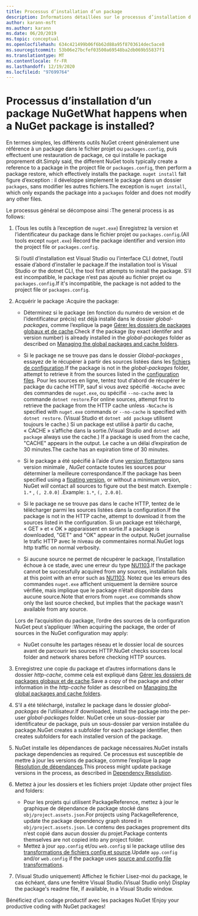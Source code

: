 ```yaml
---
title: Processus d’installation d’un package
description: Informations détaillées sur le processus d’installation d’un package
author: karann-msft
ms.author: karann
ms.date: 06/20/2019
ms.topic: conceptual
ms.openlocfilehash: 634c421499b06f6b62d88a95f8703614dec5ace8
ms.sourcegitcommit: 53b06e27bcfef03500a69548ba2db069b55837f1
ms.translationtype: MT
ms.contentlocale: fr-FR
ms.lasthandoff: 12/19/2020
ms.locfileid: "97699764"
---
```

# <a name="what-happens-when-a-nuget-package-is-installed"></a><span data-ttu-id="07726-103">Processus d’installation d’un package NuGet</span><span class="sxs-lookup"><span data-stu-id="07726-103">What happens when a NuGet package is installed?</span></span>

<span data-ttu-id="07726-104">En termes simples, les différents outils NuGet créent généralement une référence à un package dans le fichier projet ou `packages.config`, puis effectuent une restauration de package, ce qui installe le package proprement dit.</span><span class="sxs-lookup"><span data-stu-id="07726-104">Simply said, the different NuGet tools typically create a reference to a package in the project file or `packages.config`, then perform a package restore, which effectively installs the package.</span></span> <span data-ttu-id="07726-105">`nuget install` fait figure d’exception : il développe simplement le package dans un dossier `packages`, sans modifier les autres fichiers.</span><span class="sxs-lookup"><span data-stu-id="07726-105">The exception is `nuget install`, which only expands the package into a `packages` folder and does not modify any other files.</span></span>

<span data-ttu-id="07726-106">Le processus général se décompose ainsi :</span><span class="sxs-lookup"><span data-stu-id="07726-106">The general process is as follows:</span></span>

1. <span data-ttu-id="07726-107">(Tous les outils à l’exception de `nuget.exe`) Enregistrez la version et l’identificateur du package dans le fichier projet ou `packages.config`.</span><span class="sxs-lookup"><span data-stu-id="07726-107">(All tools except `nuget.exe`) Record the package identifier and version into the project file or `packages.config`.</span></span>

   <span data-ttu-id="07726-108">Si l’outil d’installation est Visual Studio ou l’interface CLI dotnet, l’outil essaie d’abord d’installer le package.</span><span class="sxs-lookup"><span data-stu-id="07726-108">If the installation tool is Visual Studio or the dotnet CLI, the tool first attempts to install the package.</span></span> <span data-ttu-id="07726-109">S’il est incompatible, le package n’est pas ajouté au fichier projet ou `packages.config`.</span><span class="sxs-lookup"><span data-stu-id="07726-109">If it's incompatible, the package is not added to the project file or `packages.config`.</span></span>

2. <span data-ttu-id="07726-110">Acquérir le package :</span><span class="sxs-lookup"><span data-stu-id="07726-110">Acquire the package:</span></span>
   - <span data-ttu-id="07726-111">Déterminez si le package (en fonction du numéro de version et de l’identificateur précis) est déjà installé dans le dossier *global-packages*, comme l’explique la page [Gérer les dossiers de packages globaux et de cache](../consume-packages/managing-the-global-packages-and-cache-folders.md).</span><span class="sxs-lookup"><span data-stu-id="07726-111">Check if the package (by exact identifer and version number) is already installed in the *global-packages* folder as described on [Managing the global packages and cache folders](../consume-packages/managing-the-global-packages-and-cache-folders.md).</span></span>

   - <span data-ttu-id="07726-112">Si le package ne se trouve pas dans le dossier *Global-packages* , essayez de le récupérer à partir des sources listées dans les [fichiers de configuration](../consume-packages/Configuring-NuGet-Behavior.md).</span><span class="sxs-lookup"><span data-stu-id="07726-112">If the package is not in the *global-packages* folder, attempt to retrieve it from the sources listed in the [configuration files](../consume-packages/Configuring-NuGet-Behavior.md).</span></span> <span data-ttu-id="07726-113">Pour les sources en ligne, tentez tout d’abord de récupérer le package du cache HTTP, sauf si vous avez spécifié `-NoCache` avec des commandes de `nuget.exe`, ou spécifié `--no-cache` avec la commande `dotnet restore`.</span><span class="sxs-lookup"><span data-stu-id="07726-113">For online sources, attempt first to retrieve the package from the HTTP cache unless `-NoCache` is specified with `nuget.exe` commands or `--no-cache` is specified with `dotnet restore`.</span></span> <span data-ttu-id="07726-114">(Visual Studio et `dotnet add package` utilisent toujours le cache.) Si un package est utilisé à partir du cache, « CACHE » s’affiche dans la sortie.</span><span class="sxs-lookup"><span data-stu-id="07726-114">(Visual Studio and `dotnet add package` always use the cache.) If a package is used from the cache, "CACHE" appears in the output.</span></span> <span data-ttu-id="07726-115">Le cache a un délai d’expiration de 30 minutes.</span><span class="sxs-lookup"><span data-stu-id="07726-115">The cache has an expiration time of 30 minutes.</span></span>

   - <span data-ttu-id="07726-116">Si le package a été spécifié à l’aide d’une [version flottante](../consume-packages/Package-References-in-Project-Files.md#floating-versions)ou sans version minimale *, NuGet* contacte toutes les sources pour déterminer la meilleure correspondance.</span><span class="sxs-lookup"><span data-stu-id="07726-116">If the package has been specified using a [floating version](../consume-packages/Package-References-in-Project-Files.md#floating-versions), or without a minimum version, NuGet *will* contact all sources to figure out the best match.</span></span>
   <span data-ttu-id="07726-117">Exemple : `1.*` , `(, 2.0.0]` .</span><span class="sxs-lookup"><span data-stu-id="07726-117">Example: `1.*`, `(, 2.0.0]`.</span></span>

   - <span data-ttu-id="07726-118">Si le package ne se trouve pas dans le cache HTTP, tentez de le télécharger parmi les sources listées dans la configuration.</span><span class="sxs-lookup"><span data-stu-id="07726-118">If the package is not in the HTTP cache, attempt to download it from the sources listed in the configuration.</span></span> <span data-ttu-id="07726-119">Si un package est téléchargé, « GET » et « OK » apparaissent en sortie.</span><span class="sxs-lookup"><span data-stu-id="07726-119">If a package is downloaded, "GET" and "OK" appear in the output.</span></span> <span data-ttu-id="07726-120">NuGet journalise le trafic HTTP avec le niveau de commentaires normal.</span><span class="sxs-lookup"><span data-stu-id="07726-120">NuGet logs http traffic on normal verbosity.</span></span>

   - <span data-ttu-id="07726-121">Si aucune source ne permet de récupérer le package, l’installation échoue à ce stade, avec une erreur du type [NU1103](../reference/errors-and-warnings/NU1103.md).</span><span class="sxs-lookup"><span data-stu-id="07726-121">If the package cannot be successfully acquired from any sources, installation fails at this point with an error such as [NU1103](../reference/errors-and-warnings/NU1103.md).</span></span> <span data-ttu-id="07726-122">Notez que les erreurs des commandes `nuget.exe` affichent uniquement la dernière source vérifiée, mais implique que le package n’était disponible dans aucune source.</span><span class="sxs-lookup"><span data-stu-id="07726-122">Note that errors from `nuget.exe` commands show only the last source checked, but implies that the package wasn't available from any source.</span></span>

   <span data-ttu-id="07726-123">Lors de l’acquisition du package, l’ordre des sources de la configuration NuGet peut s’appliquer :</span><span class="sxs-lookup"><span data-stu-id="07726-123">When acquiring the package, the order of sources in the NuGet configuration may apply:</span></span>

   - <span data-ttu-id="07726-124">NuGet consulte les partages réseau et le dossier local de sources avant de parcourir les sources HTTP.</span><span class="sxs-lookup"><span data-stu-id="07726-124">NuGet checks sources local folder and network shares before checking HTTP sources.</span></span>

3. <span data-ttu-id="07726-125">Enregistrez une copie du package et d’autres informations dans le dossier *http-cache*, comme cela est expliqué dans [Gérer les dossiers de packages globaux et de cache](../consume-packages/managing-the-global-packages-and-cache-folders.md).</span><span class="sxs-lookup"><span data-stu-id="07726-125">Save a copy of the package and other information in the *http-cache* folder as described on [Managing the global packages and cache folders](../consume-packages/managing-the-global-packages-and-cache-folders.md).</span></span>

4. <span data-ttu-id="07726-126">S’il a été téléchargé, installez le package dans le dossier *global-packages* de l’utilisateur.</span><span class="sxs-lookup"><span data-stu-id="07726-126">If downloaded, install the package into the per-user *global-packages* folder.</span></span> <span data-ttu-id="07726-127">NuGet crée un sous-dossier par identificateur de package, puis un sous-dossier par version installée du package.</span><span class="sxs-lookup"><span data-stu-id="07726-127">NuGet creates a subfolder for each package identifier, then creates subfolders for each installed version of the package.</span></span>

5. <span data-ttu-id="07726-128">NuGet installe les dépendances de package nécessaires.</span><span class="sxs-lookup"><span data-stu-id="07726-128">NuGet installs package dependencies as required.</span></span> <span data-ttu-id="07726-129">Ce processus est susceptible de mettre à jour les versions de package, comme l’explique la page [Résolution de dépendances](../concepts/dependency-resolution.md).</span><span class="sxs-lookup"><span data-stu-id="07726-129">This process might update package versions in the process, as described in [Dependency Resolution](../concepts/dependency-resolution.md).</span></span>

6. <span data-ttu-id="07726-130">Mettez à jour les dossiers et les fichiers projet :</span><span class="sxs-lookup"><span data-stu-id="07726-130">Update other project files and folders:</span></span>

    - <span data-ttu-id="07726-131">Pour les projets qui utilisent PackageReference, mettez à jour le graphique de dépendance de package stocké dans `obj/project.assets.json`.</span><span class="sxs-lookup"><span data-stu-id="07726-131">For projects using PackageReference, update the package dependency graph stored in `obj/project.assets.json`.</span></span> <span data-ttu-id="07726-132">Le contenu des packages proprement dits n’est copié dans aucun dossier du projet.</span><span class="sxs-lookup"><span data-stu-id="07726-132">Package contents themselves are not copied into any project folder.</span></span>
    - <span data-ttu-id="07726-133">Mettez à jour `app.config` et/ou `web.config` si le package utilise des [transformations de fichiers config et source](../create-packages/source-and-config-file-transformations.md).</span><span class="sxs-lookup"><span data-stu-id="07726-133">Update `app.config` and/or `web.config` if the package uses [source and config file transformations](../create-packages/source-and-config-file-transformations.md).</span></span>

7. <span data-ttu-id="07726-134">(Visual Studio uniquement) Affichez le fichier Lisez-moi du package, le cas échéant, dans une fenêtre Visual Studio.</span><span class="sxs-lookup"><span data-stu-id="07726-134">(Visual Studio only) Display the package's readme file, if available, in a Visual Studio window.</span></span>

<span data-ttu-id="07726-135">Bénéficiez d’un codage productif avec les packages NuGet !</span><span class="sxs-lookup"><span data-stu-id="07726-135">Enjoy your productive coding with NuGet packages!</span></span>

